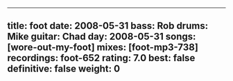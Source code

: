 
---
title: foot
date: 2008-05-31
bass:	Rob
drums:	Mike
guitar:	Chad
day: 2008-05-31
songs: [wore-out-my-foot]
mixes: [foot-mp3-738]
recordings: foot-652
rating: 7.0
best: false
definitive: false
weight: 0
---
